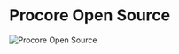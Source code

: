 # Procore Open Source

<picture>
  <source media="(prefers-color-scheme: dark)" srcset="https://github.com/procore-oss/.github/blob/main/procorelogo.png?raw=true">
  <img alt="Procore Open Source" src="https://raw.githubusercontent.com/procore-oss/.github/main/procorelightlogo.png">
</picture>
